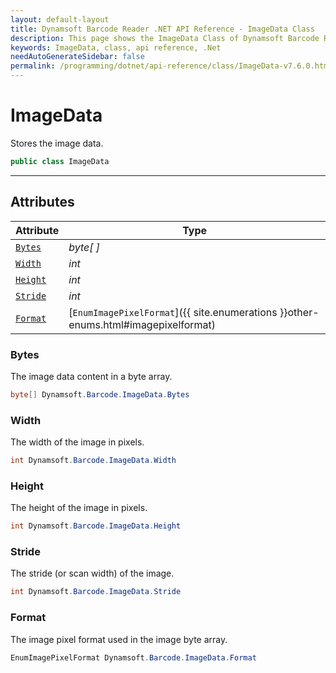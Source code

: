 ```yaml
---
layout: default-layout
title: Dynamsoft Barcode Reader .NET API Reference - ImageData Class
description: This page shows the ImageData Class of Dynamsoft Barcode Reader for .NET SDK.
keywords: ImageData, class, api reference, .Net
needAutoGenerateSidebar: false
permalink: /programming/dotnet/api-reference/class/ImageData-v7.6.0.html
---
```



# ImageData
Stores the image data.  

```C#
public class ImageData
```

---

## Attributes
    
| Attribute | Type |
|---------- | ---- |
| [`Bytes`](#bytes) | *byte[ ]* |
| [`Width`](#width) | *int* |
| [`Height`](#height) | *int* |
| [`Stride`](#stride) | *int* |
| [`Format`](#format) | [`EnumImagePixelFormat`]({{ site.enumerations }}other-enums.html#imagepixelformat) |


### Bytes
The image data content in a byte array. 

```C#
byte[] Dynamsoft.Barcode.ImageData.Bytes
```

### Width
The width of the image in pixels.  

```C#
int Dynamsoft.Barcode.ImageData.Width
```

### Height
The height of the image in pixels.  

```C#
int Dynamsoft.Barcode.ImageData.Height
```

### Stride
The stride (or scan width) of the image. 

```C#
int Dynamsoft.Barcode.ImageData.Stride
```

### Format
The image pixel format used in the image byte array. 

```C#
EnumImagePixelFormat Dynamsoft.Barcode.ImageData.Format
```
  

